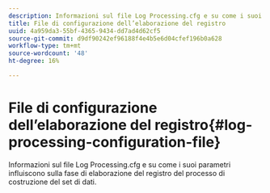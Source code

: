 ```yaml
---
description: Informazioni sul file Log Processing.cfg e su come i suoi parametri influiscono sulla fase di elaborazione del registro del processo di costruzione del set di dati.
title: File di configurazione dell’elaborazione del registro
uuid: 4a959da3-55bf-4365-9434-dd7ad4d62cf5
source-git-commit: d9df90242ef96188f4e4b5e6d04cfef196b0a628
workflow-type: tm+mt
source-wordcount: '48'
ht-degree: 16%

---
```



# File di configurazione dell’elaborazione del registro{#log-processing-configuration-file}

Informazioni sul file Log Processing.cfg e su come i suoi parametri influiscono sulla fase di elaborazione del registro del processo di costruzione del set di dati.

